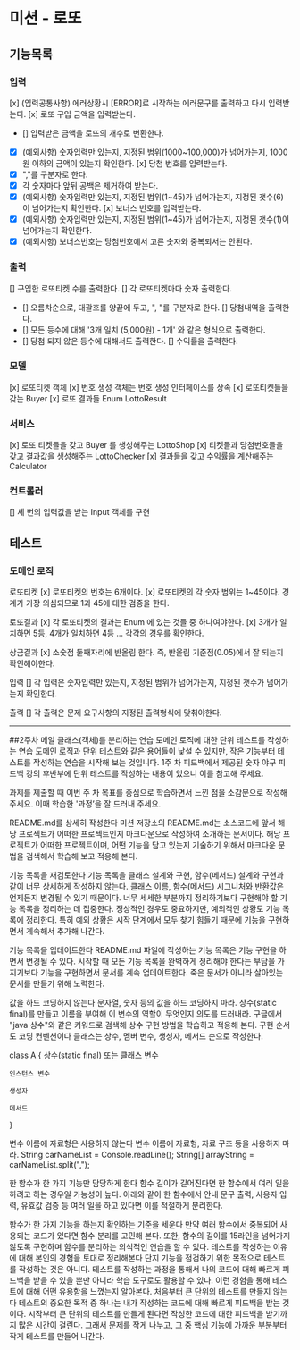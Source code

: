 # 미션 - 로또

## 기능목록

### 입력
[x] (입력공통사항) 에러상황시 [ERROR]로 시작하는 에러문구를 출력하고 다시 입력받는다.
[x] 로또 구입 금액을 입력받는다.
 - [] 입력받은 금액을 로또의 개수로 변환한다.
 - [x] (예외사항) 숫자입력만 있는지, 지정된 범위(1000~100,000)가 넘어가는지, 1000원 이하의 금액이 있는지 확인한다. 
[x] 당첨 번호를 입력받는다.
 - [x] ","를 구분자로 한다.
 - [x] 각 숫자마다 앞뒤 공백은 제거하여 받는다.
 - [x] (예외사항) 숫자입력만 있는지, 지정된 범위(1~45)가 넘어가는지, 지정된 갯수(6)이 넘어가는지 확인한다.
[x] 보너스 번호를 입력받는다.
 - [x] (예외사항) 숫자입력만 있는지, 지정된 범위(1~45)가 넘어가는지, 지정된 갯수(1)이 넘어가는지 확인한다.
 - [x] (예외사항) 보너스번호는 당첨번호에서 고른 숫자와 중복되서는 안된다.

### 출력
[] 구입한 로또티켓 수를 출력한다.
[] 각 로또티켓마다 숫자 출력한다.
 - [] 오름차순으로, 대괄호를 양끝에 두고, ", "를 구분자로 한다.
[] 당첨내역을 출력한다.
 - [] 모든 등수에 대해 '3개 일치 (5,000원) - 1개' 와 같은 형식으로 출력한다.
 - [] 당첨 되지 않은 등수에 대해서도 출력한다.
[] 수익률을 출력한다.

### 모델
[x] 로또티켓 객체
[x] 번호 생성 객체는 번호 생성 인터페이스를 상속
[x] 로또티켓들을 갖는 Buyer
[x] 로또 결과들 Enum LottoResult

### 서비스
[x] 로또 티켓들을 갖고 Buyer 를 생성해주는 LottoShop
[x] 티켓들과 당첨번호들을 갖고 결과값을 생성해주는 LottoChecker
[x] 결과들을 갖고 수익률을 계산해주는 Calculator

### 컨트롤러
[] 세 번의 입력값을 받는 Input 객체를 구현

## 테스트
### 도메인 로직
로또티켓
[x] 로또티켓의 번호는 6개이다.
[x] 로또티켓의 각 숫자 범위는 1~45이다. 경계가 가장 의심되므로 1과 45에 대한 검증을 한다.

로또결과
[x] 각 로또티켓의 결과는 Enum 에 있는 것들 중 하나여야한다.
[x] 3개가 일치하면 5등, 4개가 일치하면 4등 ... 각각의 경우를 확인한다.

상금결과
[x] 소숫점 둘째자리에 반올림 한다. 즉, 반올림 기준점(0.05)에서 잘 되는지 확인해야한다.

입력
[] 각 입력은 숫자입력만 있는지, 지정된 범위가 넘어가는지, 지정된 갯수가 넘어가는지 확인한다.

출력
[] 각 출력은 문제 요구사항의 지정된 출력형식에 맞춰야한다.

-----------------------------------------------

##2주차 메일
클래스(객체)를 분리하는 연습
도메인 로직에 대한 단위 테스트를 작성하는 연습
도메인 로직과 단위 테스트와 같은 용어들이 낯설 수 있지만, 작은 기능부터 테스트를 작성하는 연습을 시작해 보는 것입니다. 
1주 차 피드백에서 제공된 숫자 야구 피드백 강의 후반부에 단위 테스트를 작성하는 내용이 있으니 이를 참고해 주세요.

과제를 제출할 때 이번 주 차 목표를 중심으로 학습하면서 느낀 점을 소감문으로 작성해 주세요.
이때 학습한 '과정’을 잘 드러내 주세요.

README.md를 상세히 작성한다
미션 저장소의 README.md는 소스코드에 앞서 해당 프로젝트가 어떠한 프로젝트인지 마크다운으로 작성하여 소개하는 문서이다. 
해당 프로젝트가 어떠한 프로젝트이며, 어떤 기능을 담고 있는지 기술하기 위해서 마크다운 문법을 검색해서 학습해 보고 적용해 본다.

기능 목록을 재검토한다
기능 목록을 클래스 설계와 구현, 함수(메서드) 설계와 구현과 같이 너무 상세하게 작성하지 않는다.
클래스 이름, 함수(메서드) 시그니처와 반환값은 언제든지 변경될 수 있기 때문이다. 
너무 세세한 부분까지 정리하기보다 구현해야 할 기능 목록을 정리하는 데 집중한다. 
정상적인 경우도 중요하지만, 예외적인 상황도 기능 목록에 정리한다.
특히 예외 상황은 시작 단계에서 모두 찾기 힘들기 때문에 기능을 구현하면서 계속해서 추가해 나간다.

기능 목록을 업데이트한다
README.md 파일에 작성하는 기능 목록은 기능 구현을 하면서 변경될 수 있다.
시작할 때 모든 기능 목록을 완벽하게 정리해야 한다는 부담을 가지기보다 기능을 구현하면서 문서를 계속 업데이트한다.
죽은 문서가 아니라 살아있는 문서를 만들기 위해 노력한다.

값을 하드 코딩하지 않는다
문자열, 숫자 등의 값을 하드 코딩하지 마라. 상수(static final)를 만들고 이름을 부여해 이 변수의 역할이 무엇인지 의도를 드러내라.
구글에서 "java 상수"와 같은 키워드로 검색해 상수 구현 방법을 학습하고 적용해 본다.
구현 순서도 코딩 컨벤션이다
클래스는 상수, 멤버 변수, 생성자, 메서드 순으로 작성한다.

class A {
상수(static final) 또는 클래스 변수

    인스턴스 변수

    생성자

    메서드
}

변수 이름에 자료형은 사용하지 않는다
변수 이름에 자료형, 자료 구조 등을 사용하지 마라.
String carNameList = Console.readLine();
String[] arrayString = carNameList.split(",");

한 함수가 한 가지 기능만 담당하게 한다
함수 길이가 길어진다면 한 함수에서 여러 일을 하려고 하는 경우일 가능성이 높다.
아래와 같이 한 함수에서 안내 문구 출력, 사용자 입력, 유효값 검증 등 여러 일을 하고 있다면 이를 적절하게 분리한다.

함수가 한 가지 기능을 하는지 확인하는 기준을 세운다
만약 여러 함수에서 중복되어 사용되는 코드가 있다면 함수 분리를 고민해 본다.
또한, 함수의 길이를 15라인을 넘어가지 않도록 구현하며 함수를 분리하는 의식적인 연습을 할 수 있다.
테스트를 작성하는 이유에 대해 본인의 경험을 토대로 정리해본다
단지 기능을 점검하기 위한 목적으로 테스트를 작성하는 것은 아니다.
테스트를 작성하는 과정을 통해서 나의 코드에 대해 빠르게 피드백을 받을 수 있을 뿐만 아니라
학습 도구로도 활용할 수 있다. 이런 경험을 통해 테스트에 대해 어떤 유용함을 느꼈는지 알아본다.
처음부터 큰 단위의 테스트를 만들지 않는다
테스트의 중요한 목적 중 하나는 내가 작성하는 코드에 대해 빠르게 피드백을 받는 것이다.
시작부터 큰 단위의 테스트를 만들게 된다면 작성한 코드에 대한 피드백을 받기까지 많은 시간이 걸린다.
그래서 문제를 작게 나누고, 그 중 핵심 기능에 가까운 부분부터 작게 테스트를 만들어 나간다.


